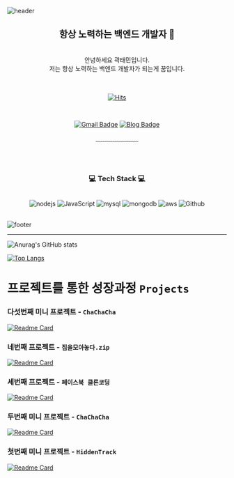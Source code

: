 ![header](https://capsule-render.vercel.app/api?type=waving&&color=gradient&height=100&section=header&fontSize=90)

<div align = "center">

## 항상 노력하는 백엔드 개발자 👋

<br/>
안녕하세요 곽태민입니다.<br/>
저는 항상 노력하는 백엔드 개발자가 되는게 꿈입니다.<br/>
<br/><br/>

[![Hits](https://hits.seeyoufarm.com/api/count/incr/badge.svg?url=https%3A%2F%2Fgithub.com%2Fkwak9898%2Fhit-counter&count_bg=%2379C83D&title_bg=%23555555&icon=&icon_color=%23E7E7E7&title=hits&edge_flat=false)](https://github.com/kwak9898)

</br>

[![Gmail Badge](https://img.shields.io/badge/Gmail-d14836?style=flat-square&logo=Gmail&logoColor=white&link=mailto:kwaktae1@gmail.com)](mailto:kwaktae1@gmail.com)
[![Blog Badge](http://img.shields.io/badge/-Blog-green?style=flat-square&logo=Naver&link=https://kwaktaem.tistory.com/)](https://kwaktaem.tistory.com/)

﹏﹏﹏﹏﹏﹏﹏

<br/><br/>

<h3>💻 Tech Stack 💻</h3>
 
<br/>
<img alt="nodejs" src ="https://img.shields.io/badge/-Node.js-339933?logo=node.js&logoColor=white&style=for-the-badge"/>
<img alt="JavaScript" src ="https://img.shields.io/badge/-JavaScript-f7df1e.svg?&style=for-the-badge&logo=Javascript&logoColor=white"/>
<img alt="mysql" src="https://img.shields.io/badge/mysql-4479A1?style=for-the-badge&logo=mysql&logoColor=white">
<img alt="mongodb" src ="https://img.shields.io/badge/-MongoDB-47A248?logo=mongoDB&logoColor=white&style=for-the-badge"/>
<img alt="aws" src="https://img.shields.io/badge/-Amazon-232F3E?logo=Amazon&logoColor=white&style=for-the-badge"/>
<img alt="Github" src="https://img.shields.io/badge/-Github-black?style=for-the-badge&logo=github&logoColor=white"/>
</div>

<br/>

![footer](https://capsule-render.vercel.app/api?type=waving&&color=gradient&height=100&section=footer&fontSize=90)

---

![Anurag's GitHub stats](https://github-readme-stats.vercel.app/api?username=kwak9898&show_icons=true&theme=apprentice)

[![Top Langs](https://github-readme-stats.vercel.app/api/top-langs/?username=kwak9898&layout=compact&thema=apprentice)](https://github.com/kwak9898)

# 프로젝트를 통한 성장과정 `Projects`

### 다섯번째 미니 프로젝트 - `ChaChaCha`

[![Readme Card](https://github-readme-stats.vercel.app/api/pin?username=kwak9898&repo=bave&show_owner=true&theme=vue-dark)](https://github.com/kwak9898/bave)

### 네번째 프로젝트 - `집을모아놓다.zip`

[![Readme Card](https://github-readme-stats.vercel.app/api/pin?username=Team3-zip&repo=B-E&show_owner=true&theme=vue-dark)](https://github.com/Team3-zip/B-E)

### 세번째 프로젝트 - `페이스북 클론코딩`

[![Readme Card](https://github-readme-stats.vercel.app/api/pin?username=kwak9898&repo=facebook_clone&show_owner=true&theme=vue-dark)](https://github.com/kwak9898/facebook_clone)

### 두번째 미니 프로젝트 - `ChaChaCha`

[![Readme Card](https://github-readme-stats.vercel.app/api/pin?username=kwak9898&repo=ChaChaCha_Back_end&show_owner=true&theme=vue-dark)](https://github.com/kwak9898/ChaChaCha_Back_end)

### 첫번째 미니 프로젝트 - `HiddenTrack`

[![Readme Card](https://github-readme-stats.vercel.app/api/pin?username=kwak9898&repo=HiddenTrack&show_owner=true&theme=vue-dark)](https://github.com/kwak9898/HiddenTrack)
